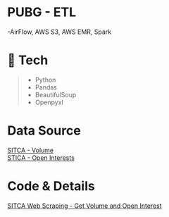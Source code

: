 # PUBG - ETL
-AirFlow, AWS S3, AWS EMR, Spark


# 🚩 Tech
>- Python
>- Pandas
>- BeautifulSoup
>- Openpyxl

# Data Source
[SITCA - Volume](https://www.sitca.org.tw/ROC/Industry/IN2610.aspx?pid=IN22603_03) <br>
[STICA - Open Interests](https://www.sitca.org.tw/ROC/Industry/IN2608.aspx?pid=IN22603_01)

# Code & Details
[SITCA Web Scraping - Get Volume and Open Interest](https://nbviewer.jupyter.org/gist/nyeongna/36bbba3da3007547e921015227e50185)

